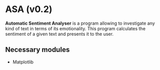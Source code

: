 # ASA (v0.2) 
**Automatic Sentiment Analyser** is a program allowing to investigate any kind of text in terms of its emotionality. This program calculates the sentiment of a given text and presents it to the user.

## Necessary modules
* Matplotlib


